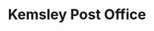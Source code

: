 ---
title: "Kemsley Post Office"
url: /kemsley-sittingbourne/kemsley-post-office/
shop: newsagent
---